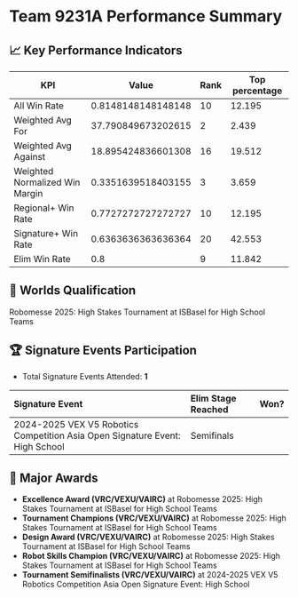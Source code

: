 # Team 9231A Performance Summary

## 📈 Key Performance Indicators
| KPI | Value | Rank | Top percentage |
| --- | ----- | ---- | ----- |
| All Win Rate | 0.8148148148148148 | 10 | 12.195 |
| Weighted Avg For | 37.790849673202615 | 2 | 2.439 |
| Weighted Avg Against | 18.895424836601308 | 16 | 19.512 |
| Weighted Normalized Win Margin | 0.3351639518403155 | 3 | 3.659 |
| Regional+ Win Rate | 0.7727272727272727 | 10 | 12.195 |
| Signature+ Win Rate | 0.6363636363636364 | 20 | 42.553 |
| Elim Win Rate | 0.8 | 9 | 11.842 |


## 🎯 Worlds Qualification
Robomesse 2025: High Stakes Tournament at ISBasel for High School Teams

## 🏆 Signature Events Participation
- Total Signature Events Attended: **1**

| Signature Event | Elim Stage Reached | Won? |
|:----------------|:-------------------|:----|
| 2024-2025 VEX V5 Robotics Competition Asia Open Signature Event: High School | Semifinals |  |


## 🥇 Major Awards
- **Excellence Award (VRC/VEXU/VAIRC)** at Robomesse 2025: High Stakes Tournament at ISBasel for High School Teams
- **Tournament Champions (VRC/VEXU/VAIRC)** at Robomesse 2025: High Stakes Tournament at ISBasel for High School Teams
- **Design Award (VRC/VEXU/VAIRC)** at Robomesse 2025: High Stakes Tournament at ISBasel for High School Teams
- **Robot Skills Champion (VRC/VEXU/VAIRC)** at Robomesse 2025: High Stakes Tournament at ISBasel for High School Teams
- **Tournament Semifinalists (VRC/VEXU/VAIRC)** at 2024-2025 VEX V5 Robotics Competition Asia Open Signature Event: High School

